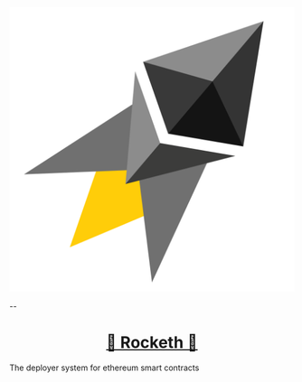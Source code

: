 ![Rocketh Symbol](/public/logo.svg)

--

<h1 align="center">
  <a href="">
   🚀 Rocketh 🚀
  </a>
</h1>

The deployer system for ethereum smart contracts
